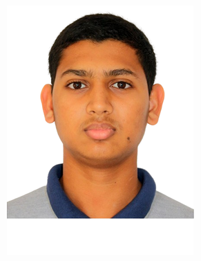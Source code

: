 <p align="center"><img src="https://github.com/ankur3-101106/My-Website/blob/main/Ankur.jpg" alt="Ankur Photo"></p>

